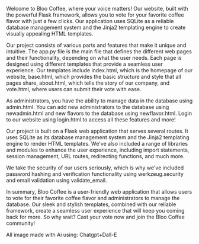 Welcome to Bloo Coffee, where your voice matters! Our website, built with the powerful Flask framework, allows you to vote for your favorite coffee flavor with just a few clicks. Our application uses SQLite as a reliable database management system and the Jinja2 templating engine to create visually appealing HTML templates.

Our project consists of various parts and features that make it unique and intuitive. The app.py file is the main file that defines the different web pages and their functionality, depending on what the user needs. Each page is designed using different templates that provide a seamless user experience. Our templates include index.html, which is the homepage of our website, base.html, which provides the basic structure and style that all pages share, about.html, which tells the story of our company, and vote.html, where users can submit their vote with ease.

As administrators, you have the ability to manage data in the database using admin.html. You can add new administrators to the database using newadmin.html and new flavors to the database using newflavor.html. Login to our website using login.html to access all these features and more!

Our project is built on a Flask web application that serves several routes. It uses SQLite as its database management system and the Jinja2 templating engine to render HTML templates. We've also included a range of libraries and modules to enhance the user experience, including import statements, session management, URL routes, redirecting functions, and much more.

We take the security of our users seriously, which is why we've included password hashing and verification functionality using werkzeug.security and email validation using validate_email.

In summary, Bloo Coffee is a user-friendly web application that allows users to vote for their favorite coffee flavor and administrators to manage the database. Our sleek and stylish templates, combined with our reliable framework, create a seamless user experience that will keep you coming back for more. So why wait? Cast your vote now and join the Bloo Coffee community!

All image made with Ai using: Chatgpt+Dall-E
